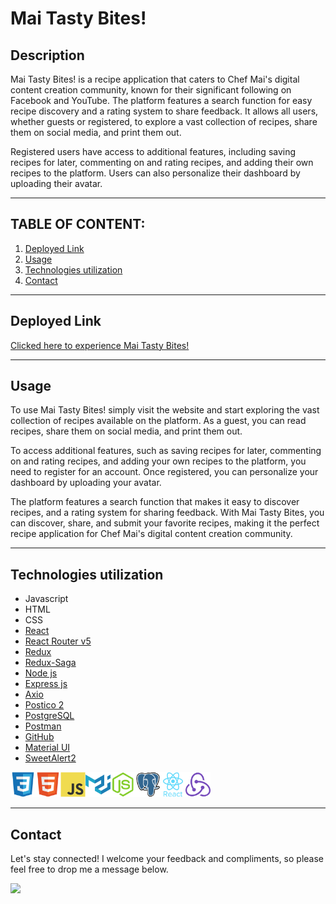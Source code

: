 # Mai Tasty Bites!

## Description
Mai Tasty Bites! is a recipe application that caters to Chef Mai's digital content creation community, known for their significant following on Facebook and YouTube. The platform features a search function for easy recipe discovery and a rating system to share feedback. It allows all users, whether guests or registered, to explore a vast collection of recipes, share them on social media, and print them out.

Registered users have access to additional features, including saving recipes for later, commenting on and rating recipes, and adding their own recipes to the platform. Users can also personalize their dashboard by uploading their avatar.


---
## **TABLE OF CONTENT:**
1. [Deployed Link](#deployed-link)
1. [Usage](#usage)
1. [Technologies utilization](#technologies-utilization)
1. [Contact](#contact)

---

## Deployed Link
[Clicked here to experience Mai Tasty Bites!](https://maitastybites.herokuapp.com/)

---
## Usage
To use Mai Tasty Bites! simply visit the website and start exploring the vast collection of recipes available on the platform. As a guest, you can read recipes, share them on social media, and print them out.

To access additional features, such as saving recipes for later, commenting on and rating recipes, and adding your own recipes to the platform, you need to register for an account. Once registered, you can personalize your dashboard by uploading your avatar.

The platform features a search function that makes it easy to discover recipes, and a rating system for sharing feedback. With Mai Tasty Bites, you can discover, share, and submit your favorite recipes, making it the perfect recipe application for Chef Mai's digital content creation community.

---

## Technologies utilization 

* Javascript
* HTML
* CSS
* [React](https://reactjs.org/)
* [React Router v5](https://v5.reactrouter.com/web/guides/quick-start)
* [Redux](https://redux.js.org/)
* [Redux-Saga](https://redux-saga.js.org/)
* [Node js](https://nodejs.org/en/about/)
* [Express js](https://expressjs.com/)
* [Axio](https://axio.com/)
* [Postico 2](https://eggerapps.at/postico2/)
* [PostgreSQL](https://www.postgresql.org/)
* [Postman](https://www.postman.com/)
* [GitHub](https://github.com/xaihang/) 
* [Material UI](https://mui.com/)
* [SweetAlert2](https://sweetalert2.github.io/)

<a href="https://developer.mozilla.org/en-US/docs/Web/CSS"><img src="https://raw.githubusercontent.com/devicons/devicon/master/icons/css3/css3-original.svg" height="40px" width="40px" /></a><a href="https://developer.mozilla.org/en-US/docs/Web/HTML"><img src="https://raw.githubusercontent.com/devicons/devicon/master/icons/html5/html5-original.svg" height="40px" width="40px" /></a><a href="https://developer.mozilla.org/en-US/docs/Web/JavaScript"><img src="https://raw.githubusercontent.com/devicons/devicon/master/icons/javascript/javascript-original.svg" height="40px" width="40px" /></a><a href="https://material-ui.com/"><img src="https://raw.githubusercontent.com/devicons/devicon/master/icons/materialui/materialui-original.svg" height="40px" width="40px" /></a><a href="https://nodejs.org/en/"><img src="https://raw.githubusercontent.com/devicons/devicon/master/icons/nodejs/nodejs-original.svg" height="40px" width="40px" /></a><a href="https://www.postgresql.org/"><img src="https://raw.githubusercontent.com/devicons/devicon/master/icons/postgresql/postgresql-original.svg" height="40px" width="40px" /></a><a href="https://reactjs.org/"><img src="https://raw.githubusercontent.com/devicons/devicon/master/icons/react/react-original-wordmark.svg" height="40px" width="40px" /></a><a href="https://redux.js.org/"><img src="https://raw.githubusercontent.com/devicons/devicon/master/icons/redux/redux-original.svg" height="40px" width="40px" /></a>


---
## Contact 
Let's stay connected! I welcome your feedback and compliments, so please feel free to drop me a message below.

<a href="https://www.linkedin.com/in/xai-hang/" target="_blank"><img src="https://img.shields.io/badge/LinkedIn-0077B5?style=for-the-badge&logo=linkedin&logoColor=white" /></a> 

